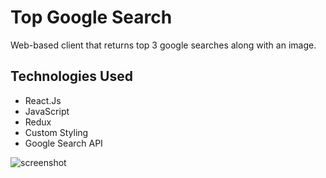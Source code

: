 # Top Google Search

Web-based client that returns top 3 google searches along with an image.


## Technologies Used
- React.Js
- JavaScript
- Redux
- Custom Styling
- Google Search API


![screenshot](./README/topGoogleSearch1.gif?raw=true)


